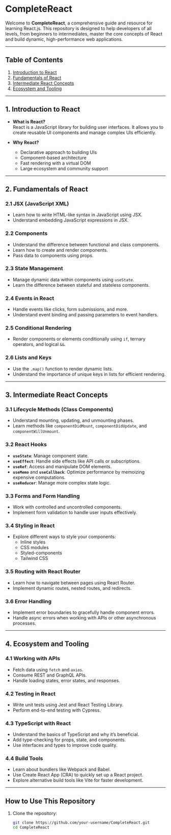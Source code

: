 # CompleteReact  

Welcome to **CompleteReact**, a comprehensive guide and resource for learning React.js. This repository is designed to help developers of all levels, from beginners to intermediates, master the core concepts of React and build dynamic, high-performance web applications.

---

## Table of Contents  
1. [Introduction to React](#1-introduction-to-react)  
2. [Fundamentals of React](#2-fundamentals-of-react)  
3. [Intermediate React Concepts](#3-intermediate-react-concepts)  
4. [Ecosystem and Tooling](#4-ecosystem-and-tooling)  

---

## 1. Introduction to React  
- **What is React?**  
  React is a JavaScript library for building user interfaces. It allows you to create reusable UI components and manage complex UIs efficiently.  

- **Why React?**  
  - Declarative approach to building UIs  
  - Component-based architecture  
  - Fast rendering with a virtual DOM  
  - Large ecosystem and community support  

---

## 2. Fundamentals of React  

### 2.1 JSX (JavaScript XML)  
- Learn how to write HTML-like syntax in JavaScript using JSX.  
- Understand embedding JavaScript expressions in JSX.  

### 2.2 Components  
- Understand the difference between functional and class components.  
- Learn how to create and render components.  
- Pass data to components using props.  

### 2.3 State Management  
- Manage dynamic data within components using `useState`.  
- Learn the difference between stateful and stateless components.  

### 2.4 Events in React  
- Handle events like clicks, form submissions, and more.  
- Understand event binding and passing parameters to event handlers.  

### 2.5 Conditional Rendering  
- Render components or elements conditionally using `if`, ternary operators, and logical `&&`.  

### 2.6 Lists and Keys  
- Use the `.map()` function to render dynamic lists.  
- Understand the importance of unique keys in lists for efficient rendering.  

---

## 3. Intermediate React Concepts  

### 3.1 Lifecycle Methods (Class Components)  
- Understand mounting, updating, and unmounting phases.  
- Learn methods like `componentDidMount`, `componentDidUpdate`, and `componentWillUnmount`.  

### 3.2 React Hooks  
- **`useState`**: Manage component state.  
- **`useEffect`**: Handle side effects like API calls or subscriptions.  
- **`useRef`**: Access and manipulate DOM elements.  
- **`useMemo`** and **`useCallback`**: Optimize performance by memoizing expensive computations.  
- **`useReducer`**: Manage more complex state logic.  

### 3.3 Forms and Form Handling  
- Work with controlled and uncontrolled components.  
- Implement form validation to handle user inputs effectively.  

### 3.4 Styling in React  
- Explore different ways to style your components:  
  - Inline styles  
  - CSS modules  
  - Styled-components  
  - Tailwind CSS  

### 3.5 Routing with React Router  
- Learn how to navigate between pages using React Router.  
- Implement dynamic routes, nested routes, and redirects.  

### 3.6 Error Handling  
- Implement error boundaries to gracefully handle component errors.  
- Handle async errors when working with APIs or other asynchronous processes.  

---

## 4. Ecosystem and Tooling  

### 4.1 Working with APIs  
- Fetch data using `fetch` and `axios`.  
- Consume REST and GraphQL APIs.  
- Handle loading states, error states, and responses.  

### 4.2 Testing in React  
- Write unit tests using Jest and React Testing Library.  
- Perform end-to-end testing with Cypress.  

### 4.3 TypeScript with React  
- Understand the basics of TypeScript and why it’s beneficial.  
- Add type-checking for props, state, and components.  
- Use interfaces and types to improve code quality.  

### 4.4 Build Tools  
- Learn about bundlers like Webpack and Babel.  
- Use Create React App (CRA) to quickly set up a React project.  
- Explore alternative build tools like Vite for faster development.  

---

## How to Use This Repository  

1. Clone the repository:  
   ```bash
   git clone https://github.com/your-username/CompleteReact.git
   cd CompleteReact

